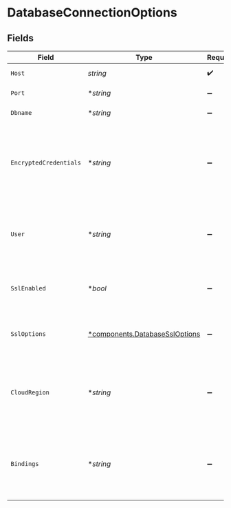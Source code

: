 # DatabaseConnectionOptions


## Fields

| Field                                                                                                     | Type                                                                                                      | Required                                                                                                  | Description                                                                                               |
| --------------------------------------------------------------------------------------------------------- | --------------------------------------------------------------------------------------------------------- | --------------------------------------------------------------------------------------------------------- | --------------------------------------------------------------------------------------------------------- |
| `Host`                                                                                                    | *string*                                                                                                  | :heavy_check_mark:                                                                                        | Database server host                                                                                      |
| `Port`                                                                                                    | **string*                                                                                                 | :heavy_minus_sign:                                                                                        | Database server port                                                                                      |
| `Dbname`                                                                                                  | **string*                                                                                                 | :heavy_minus_sign:                                                                                        | Database schema name                                                                                      |
| `EncryptedCredentials`                                                                                    | **string*                                                                                                 | :heavy_minus_sign:                                                                                        | Encrypted credentials for connecting to database server when using basic auth method (username, password) |
| `User`                                                                                                    | **string*                                                                                                 | :heavy_minus_sign:                                                                                        | Username for connecting to database server needed only for auth methods other than basic auth             |
| `SslEnabled`                                                                                              | **bool*                                                                                                   | :heavy_minus_sign:                                                                                        | Enable ssl when agent connects to database server                                                         |
| `SslOptions`                                                                                              | [*components.DatabaseSslOptions](../../models/components/databasessloptions.md)                           | :heavy_minus_sign:                                                                                        | SSL connection options, when sslEnabled is true                                                           |
| `CloudRegion`                                                                                             | **string*                                                                                                 | :heavy_minus_sign:                                                                                        | Cloud region in case of database managed by cloud provider, required for IAM authentication               |
| `Bindings`                                                                                                | **string*                                                                                                 | :heavy_minus_sign:                                                                                        | binding for packet sniffing for sniffer captureMethod (on-host), example: 0.0.0.0:6379,[::]:6379          |